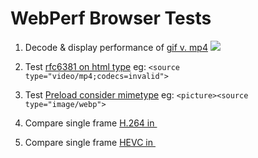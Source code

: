# WebPerf Browser Tests
1. Decode & display performance of [gif v. mp4](https://colinbendell.github.io/webperf/img-gif-mp4-decode/index.html)
 ![](https://colinbendell.cloudinary.com/image/upload/c_scale,f_auto,w_600/l_text:arial_20:GIF:%208.4MB%0DMP4:%20386KB,g_north_west,y_20,x_20/gif_v_mp4.png)

2. Test [rfc6381 on html type](https://colinbendell.github.io/webperf/video-source-type-codecs/) eg: `<source type="video/mp4;codecs=invalid">`

3. Test [Preload consider mimetype](https://colinbendell.github.io/webperf/picture-source-type/) eg: `<picture><source type="image/webp">`

4. Compare single frame [H.264 in <img>](https://colinbendell.github.io/webperf/img-mp4/)

5. Compare single frame [HEVC in <img>](https://colinbendell.github.io/webperf/img-mp4/index_hevc.html)